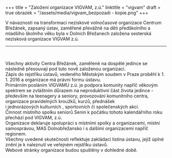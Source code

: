 +++
title = "Založení  organizace VIGVAM, z.ú."
linktitle = "vigvam"
draft = true
obrazek = "/assets/media/vigvam_bezpozadi - kopie.png"
+++

V návaznosti na transformaci neziskové volnočasové organizace Centrum Břežánek, zapsaný ústav, zaměřené převážně na děti předškolního a mladšího školního věku byla v Dolních Břežanech založena sesterská nezisková organizace VIGVAM z.ú.

-----

<br />

Všechny aktivity Centra Břežánek, zaměřené na dospělé jedince se následně přesouvají pod tuto nově založenou organizaci.  
Zápis do rejstříku ústavů, vedeného Městským soudem v Praze proběhl k 1. 1. 2016 a organizace má právní formu ústavu.  
Primárním posláním VIGVAMU z.ú. je podpora komunity napříč věkovým spektrem se zvláštním důrazem na neproduktivní část života jedince - především na teenagery a seniory, provozování komunitního centra, organizace pravidelných kroužků, kurzů, přednášek  
i jednorázových kulturních , sportovních či společenských akcí.  
Činnost místního spolku seniorů Senin k počátku tohoto kalendářního roku přechází pod VIGVAM, z.ú.   
Organizace deklaruje spolupráci s místními spolky a organizacemi, místní samosprávou, MAS Dolnobřežansko i s dalšími organizacemi napříč regionem.   
Všechny uvedené skutečnosti reflektuje zakládací listina ústavu, jejíž úplné znění je k naleznutí ve veřejném rejstříku ústavů.   
Webové stránky organizace budou spuštěny v dohledné době.
